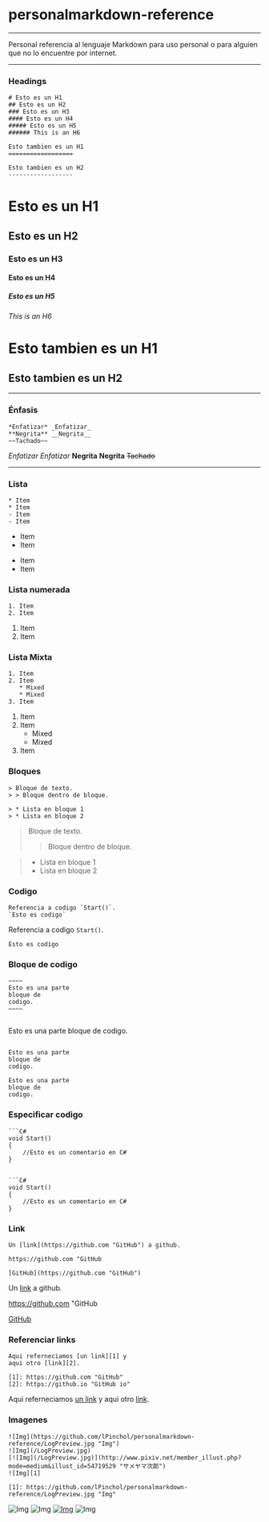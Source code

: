 # personalmarkdown-reference
_______________________________________
Personal referencia al lenguaje Markdown para uso personal o para alguien que no lo encuentre por internet.

_____________________________________
### Headings

```
# Esto es un H1
## Esto es un H2
### Esto es un H3
#### Esto es un H4
##### Esto es un H5
###### This is an H6

Esto tambien es un H1
==================

Esto tambien es un H2
------------------

```
# Esto es un H1
## Esto es un H2
### Esto es un H3
#### Esto es un H4
##### Esto es un H5
###### This is an H6

Esto tambien es un H1
==================

Esto tambien es un H2
------------------

_____________________________________

### Énfasis


```
*Enfatizar* _Enfatizar_
**Negrita** __Negrita__
~~Tachado~~
```

*Enfatizar* _Enfatizar_
**Negrita** __Negrita__
~~Tachado~~

_____________________________________

### Lista

```
* Item
* Item
- Item
- Item
```

* Item
* Item
- Item
- Item

### Lista numerada

```
1. Item
2. Item
```

1. Item
2. Item

### Lista Mixta

```
1. Item
2. Item
   * Mixed
   * Mixed  
3. Item
```

1. Item
2. Item
   * Mixed
   * Mixed  
3. Item

### Bloques

```
> Bloque de texto.
> > Bloque dentro de bloque.

> * Lista en bloque 1 
> * Lista en bloque 2
```

> Bloque de texto.
> > Bloque dentro de bloque.

> * Lista en bloque 1 
> * Lista en bloque 2

### Codigo

```
Referencia a codigo `Start()`.
`Esto es codigo`
```

Referencia a codigo `Start()`.

`Esto es codigo`

### Bloque de codigo

```
~~~~
Esto es una parte 
bloque de
codigo.
~~~~
```

```
```
Esto es una parte 
bloque de
codigo.
```
```

~~~~
Esto es una parte 
bloque de
codigo.
~~~~

```
Esto es una parte 
bloque de
codigo.
```

### Especificar codigo

```
```C#
void Start()
{
    //Esto es un comentario en C#
}

```
```

```C#
void Start()
{
    //Esto es un comentario en C#
}

```

### Link

```
Un [link](https://github.com "GitHub") a github.

https://github.com "GitHub

[GitHub](https://github.com "GitHub")
```

Un [link](https://github.com "GitHub") a github.

https://github.com "GitHub

[GitHub](https://github.com "GitHub")

### Referenciar links

```
Aqui referneciamos [un link][1] y
aqui otro [link][2].

[1]: https://github.com "GitHub"
[2]: https://github.io "GitHub io"
```

Aqui referneciamos [un link][1] y
aqui otro [link][2].

[1]: https://github.com "GitHub"
[2]: https://github.io "GitHub io"

### Imagenes

```
![Img](https://github.com/lPinchol/personalmarkdown-reference/LogPreview.jpg "Img")
![Img](/LogPreview.jpg)
[![Img](/LogPreview.jpg)](http://www.pixiv.net/member_illust.php?mode=medium&illust_id=54719529 "サメヤマ次郎")
![Img][1]

[1]: https://github.com/lPinchol/personalmarkdown-reference/LogPreview.jpg "Img"
```

![Img](https://github.com/lPinchol/personalmarkdown-reference/LogPreview.jpg "Img")
![Img](/LogPreview.jpg)
[![Img](/LogPreview.jpg)](http://www.pixiv.net/member_illust.php?mode=medium&illust_id=54719529 "サメヤマ次郎")
![Img][1]

[1]: https://github.com/lPinchol/personalmarkdown-reference/LogPreview.jpg "Img"

###